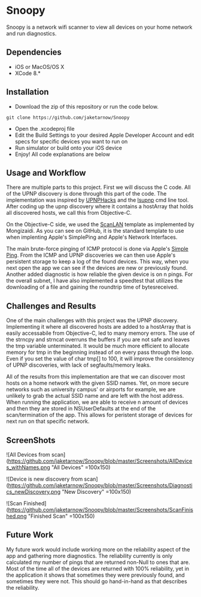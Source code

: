 # Snoopy
Snoopy is a network wifi scanner to view all devices on your home network and run diagnostics.

## Dependencies
* iOS or MacOS/OS X
* XCode 8.*

## Installation
* Download the zip of this repository or run the code below.
```
git clone https://github.com/jaketarnow/Snoopy
```
* Open the .xcodeproj file
* Edit the Build Settings to your desired Apple Developer Account and edit specs for specific devices you want to run on
* Run simulator or build onto your iOS device
* Enjoy! All code explanations are below

## Usage and Workflow
There are multiple parts to this project. First we will discuss the C code. 
All of the UPNP discovery is done through this part of the code. The implementation was inspired by [UPNPHacks](http://www.upnp-hacks.org/upnp.html) and the [lsupnp](https://github.com/ccoff/lsupnp) cmd line tool. After coding up the upnp discovery where it contains a hostArray that holds all discovered hosts, we call this from Objective-C. 

On the Objective-C side, we used the [ScanLAN](https://github.com/mongizaidi/LAN-Scan) template as implemented by Mongizaidi. As you can see on GitHub, it is the standard template to use when implenting Apple's SimplePing and Apple's Network Interfaces. 

The main brute-force pinging of ICMP protocol is done via Apple's [Simple Ping](https://developer.apple.com/library/content/samplecode/SimplePing/Introduction/Intro.html). From the ICMP and UPNP discoveries we can then use Apple's persistent storage to keep a log of the found devices. This way, when you next open the app we can see if the devices are new or previously found. Another added diagnostic is how reliable the given device is on n pings. For the overall subnet, I have also implemented a speedtest that utilizes the downloading of a file and gaining the roundtrip time of bytesreceived. 

## Challenges and Results
One of the main challenges with this project was the UPNP discovery. Implementing it where all discovered hosts are added to a hostArray that is easily accessabile from Objective-C, led to many memory errors. The use of the strncpy and strncat overruns the buffers if you are not safe and leaves the tmp variable unterminated. It would be much more efficient to allocate memory for tmp in the beginning instead of on every pass through the loop. Even if you set the value of char tmp[] to 100, it will improve the consistency of UPNP discoveries, with lack of segfaults/memory leaks. 

All of the results from this implementation are that we can discover most hosts on a home network with the given SSID names. Yet, on more secure networks such as university campus' or airports for example, we are unlikely to grab the actual SSID name and are left with the host address. When running the application, we are able to receive n amount of devices and then they are stored in NSUserDefaults at the end of the scan/termination of the app. This allows for peristent storage of devices for next run on that specific network. 

## ScreenShots
![All Devices from scan](https://github.com/jaketarnow/Snoopy/blob/master/Screenshots/AllDevices_withNames.png "All Devices" =100x150)

![Device is new discovery from scan](https://github.com/jaketarnow/Snoopy/blob/master/Screenshots/Diagnostics_newDiscovery.png "New Discovery" =100x150)

![Scan Finished](https://github.com/jaketarnow/Snoopy/blob/master/Screenshots/ScanFinished.png "Finished Scan" =100x150)


## Future Work
My future work would include working more on the reliability aspect of the app and gathering more diagnostics. The reliability currently is only calculated my number of pings that are returned non-Null to ones that are. Most of the time all of the devices are returned with 100% reliability, yet in the application it shows that sometimes they were previously found, and sometimes they were not. This should go hand-in-hand as that describes the reliability. 

